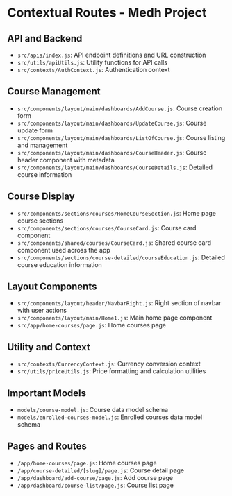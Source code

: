 # Contextual Routes - Medh Project

## API and Backend
- `src/apis/index.js`: API endpoint definitions and URL construction
- `src/utils/apiUtils.js`: Utility functions for API calls
- `src/contexts/AuthContext.js`: Authentication context

## Course Management
- `src/components/layout/main/dashboards/AddCourse.js`: Course creation form
- `src/components/layout/main/dashboards/UpdateCourse.js`: Course update form
- `src/components/layout/main/dashboards/ListOfCourse.js`: Course listing and management
- `src/components/layout/main/dashboards/CourseHeader.js`: Course header component with metadata
- `src/components/layout/main/dashboards/CourseDetails.js`: Detailed course information

## Course Display
- `src/components/sections/courses/HomeCourseSection.js`: Home page course sections
- `src/components/sections/courses/CourseCard.js`: Course card component
- `src/components/shared/courses/CourseCard.js`: Shared course card component used across the app
- `src/components/sections/course-detailed/courseEducation.js`: Detailed course education information

## Layout Components
- `src/components/layout/header/NavbarRight.js`: Right section of navbar with user actions
- `src/components/layout/main/Home1.js`: Main home page component
- `src/app/home-courses/page.js`: Home courses page

## Utility and Context
- `src/contexts/CurrencyContext.js`: Currency conversion context
- `src/utils/priceUtils.js`: Price formatting and calculation utilities

## Important Models
- `models/course-model.js`: Course data model schema
- `models/enrolled-courses-model.js`: Enrolled courses data model schema

## Pages and Routes
- `/app/home-courses/page.js`: Home courses page
- `/app/course-detailed/[slug]/page.js`: Course detail page
- `/app/dashboard/add-course/page.js`: Add course page
- `/app/dashboard/course-list/page.js`: Course list page 
